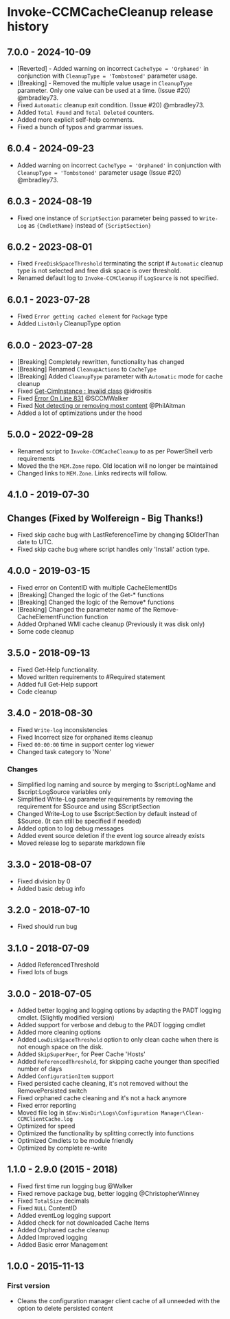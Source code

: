 # Invoke-CCMCacheCleanup release history

## 7.0.0 - 2024-10-09

* [Reverted] - Added warning on incorrect `CacheType = 'Orphaned'`  in conjunction with `CleanupType = 'Tombstoned'` parameter usage.
* [Breaking] - Removed the multiple value usage in `CleanupType` parameter. Only one value can be used at a time. (Issue #20) @mbradley73.
* Fixed `Automatic` cleanup exit condition. (Issue #20) @mbradley73.
* Added `Total Found` and `Total Deleted` counters.
* Added more explicit self-help comments.
* Fixed a bunch of typos and grammar issues.

## 6.0.4 - 2024-09-23

* Added warning on incorrect `CacheType = 'Orphaned'`  in conjunction with `CleanupType = 'Tombstoned'` parameter usage (Issue #20) @mbradley73.

## 6.0.3 - 2024-08-19

* Fixed one instance of `ScriptSection` parameter being passed to `Write-Log` as `{CmdletName}` instead of `{ScriptSection}`

## 6.0.2 - 2023-08-01

* Fixed `FreeDiskSpaceThreshold` terminating the script if `Automatic` cleanup type is not selected and free disk space is over threshold.
* Renamed default log to `Invoke-CCMCleanup` if `LogSource` is not specified.

## 6.0.1 - 2023-07-28

* Fixed `Error getting cached element` for `Package` type
* Added `ListOnly` CleanupType option

## 6.0.0 - 2023-07-28

* [Breaking] Completely rewritten, functionality has changed
* [Breaking] Renamed `CleanupActions` to `CacheType`
* [Breaking] Added `CleanupType` parameter with `Automatic` mode for cache cleanup
* Fixed [Get-CimInstance : Invalid class](https://github.com/MEM-Zone/MEM.Zone/issues/14) @idrositis
* Fixed [Error On Line 831](https://github.com/MEM-Zone/MEM.Zone/issues/8) @SCCMWalker
* Fixed [Not detecting or removing most content](https://github.com/MEM-Zone/MEM.Zone/issues/7) @PhilAitman
* Added a lot of optimizations under the hood

## 5.0.0 - 2022-09-28

* Renamed script to `Invoke-CCMCacheCleanup` to as per PowerShell verb requirements
* Moved the the `MEM.Zone` repo. Old location will no longer be maintained
* Changed links to `MEM.Zone`. Links redirects will follow.

## 4.1.0 - 2019-07-30

## Changes (Fixed by Wolfereign - Big Thanks!)

* Fixed skip cache bug with LastReferenceTime by changing $OlderThan date to UTC.
* Fixed skip cache bug where script handles only 'Install' action type.

## 4.0.0 - 2019-03-15

* Fixed error on ContentID with multiple CacheElementIDs
* [Breaking] Changed the logic of the Get-* functions
* [Breaking] Changed the logic of the Remove* functions
* [Breaking] Changed the parameter name of the Remove-CacheElementFunction function
* Added Orphaned WMI cache cleanup (Previously it was disk only)
* Some code cleanup

## 3.5.0 - 2018-09-13

* Fixed Get-Help functionality.
* Moved written requirements to #Required statement
* Added full Get-Help support
* Code cleanup

## 3.4.0 - 2018-08-30

* Fixed `Write-log` inconsistencies
* Fixed Incorrect size for orphaned items cleanup
* Fixed `00:00:00` time in support center log viewer
* Changed task category to 'None'

### Changes

* Simplified log naming and source by merging to $script:LogName and $script:LogSource variables only
* Simplified Write-Log parameter requirements by removing the requirement for $Source and using $ScriptSection
* Changed Write-Log to use $script:Section by default instead of $Source. (It can still be specified if needed)
* Added option to log debug messages
* Added event source deletion if the event log source already exists
* Moved release log to separate markdown file

## 3.3.0 - 2018-08-07

* Fixed division by 0
* Added basic debug info

## 3.2.0 - 2018-07-10

* Fixed should run bug

## 3.1.0 - 2018-07-09

* Added ReferencedThreshold
* Fixed lots of bugs

## 3.0.0 - 2018-07-05

* Added better logging and logging options by adapting the PADT logging cmdlet. (Slightly modified version)
* Added support for verbose and debug to the PADT logging cmdlet
* Added more cleaning options
* Added `LowDiskSpaceThreshold` option to only clean cache when there is not enough space on the disk.
* Added `SkipSuperPeer`, for Peer Cache 'Hosts'
* Added `ReferencedThreshold`, for skipping cache younger than specified number of days
* Added `ConfigurationItem` support
* Fixed persisted cache cleaning, it's not removed without the RemovePersisted switch
* Fixed orphaned cache cleaning and it's not a hack anymore
* Fixed error reporting
* Moved file log in `$Env:WinDir\Logs\Configuration Manager\Clean-CCMClientCache.log`
* Optimized for speed
* Optimized the functionality by splitting correctly into functions
* Optimized Cmdlets to be module friendly
* Optimized by complete re-write

## 1.1.0 - 2.9.0 (2015 - 2018)

* Fixed first time run logging bug @Walker
* Fixed remove package bug, better logging @ChristopherWinney
* Fixed `TotalSize` decimals
* Fixed `NULL` ContentID
* Added eventLog logging support
* Added check for not downloaded Cache Items
* Added Orphaned cache cleanup
* Added Improved logging
* Added Basic error Management

## 1.0.0 - 2015-11-13

### First version

* Cleans the configuration manager client cache of all unneeded with the option to delete persisted content